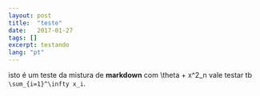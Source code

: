 ```yaml
---
layout: post
title:  "teste"
date:   2017-01-27
tags: []
excerpt: testando
lang: "pt"
---
```

isto é um teste da mistura de __markdown__ com <span>\theta + x^2_n</span> vale testar tb `\sum_{i=1}^\infty x_i`. 
